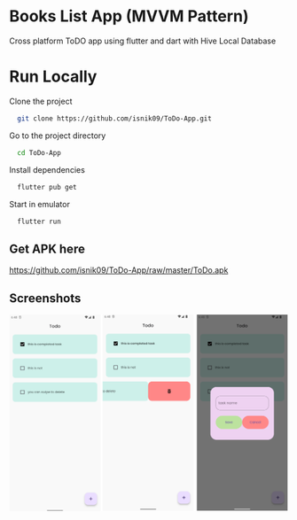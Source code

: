 # Books List App (MVVM Pattern)

Cross platform ToDO app using flutter and dart with Hive Local Database 
 
# Run Locally

Clone the project

```bash
  git clone https://github.com/isnik09/ToDo-App.git
```

Go to the project directory

```bash
  cd ToDo-App
```

Install dependencies

```bash
  flutter pub get
```

Start in emulator

```bash
  flutter run
```
 
 
 
 
## Get APK here
https://github.com/isnik09/ToDo-App/raw/master/ToDo.apk

## Screenshots

![App](https://github.com/isnik09/ToDo-App/blob/master/SCREENSHOTS/to-do.png?raw=true)
